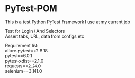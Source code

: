 # PyTest-POM
This is a test Python PyTest Framework I use at my current job

Test for Login / And Selectors<br />
Assert tabs, URL, data from configs etc

Requirement list:<br />
allure-pytest==2.8.18<br />
pytest==6.0.1<br />
pytest-xdist==2.1.0<br />
requests==2.24.0<br />
selenium==3.141.0
<br />
